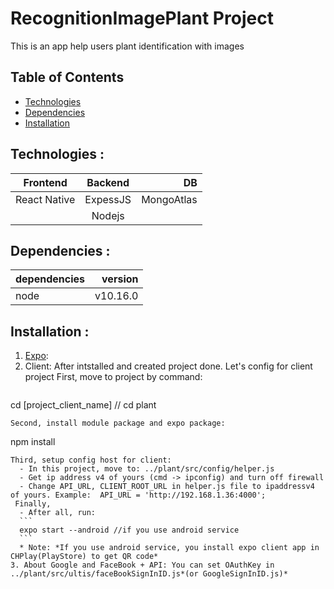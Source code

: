 # RecognitionImagePlant Project
This is an app help users plant identification with images
## Table of Contents
* [Technologies](#technologies)
* [Dependencies](#dependencies)
* [Installation](#installation)
## Technologies <a name="technologies"></a> : 
|  Frontend  | Backend  |    DB    |
|------------|:--------:|---------:|
|React Native| ExpessJS |MongoAtlas|
             |  Nodejs  |
## Dependencies <a name="dependencies"></a> :
|  dependencies  | version  |
|------------|--------:|
|node|v10.16.0|
## Installation <a name="installation"></a> :
1. [Expo](https://docs.expo.io/get-started/installation/?redirected):
2. Client:
   After intstalled and created project done. Let's config for client project
   First, move to project by command:
   ```
 cd [project_client_name]
 // cd plant
  ```
  Second, install module package and expo package:
  ```
 npm install
  ```
  Third, setup config host for client:
    - In this project, move to: ../plant/src/config/helper.js
    - Get ip address v4 of yours (cmd -> ipconfig) and turn off firewall
    - Change API_URL, CLIENT_ROOT_URL in helper.js file to ipaddressv4 of yours. Example:  API_URL = 'http://192.168.1.36:4000';
   Finally,
    - After all, run:
    ```
    expo start --android //if you use android service
    ```
    * Note: *If you use android service, you install expo client app in CHPlay(PlayStore) to get QR code* 
  3. About Google and FaceBook + API: You can set OAuthKey in ../plant/src/ultis/faceBookSignInID.js*(or GoogleSignInID.js)*




  
